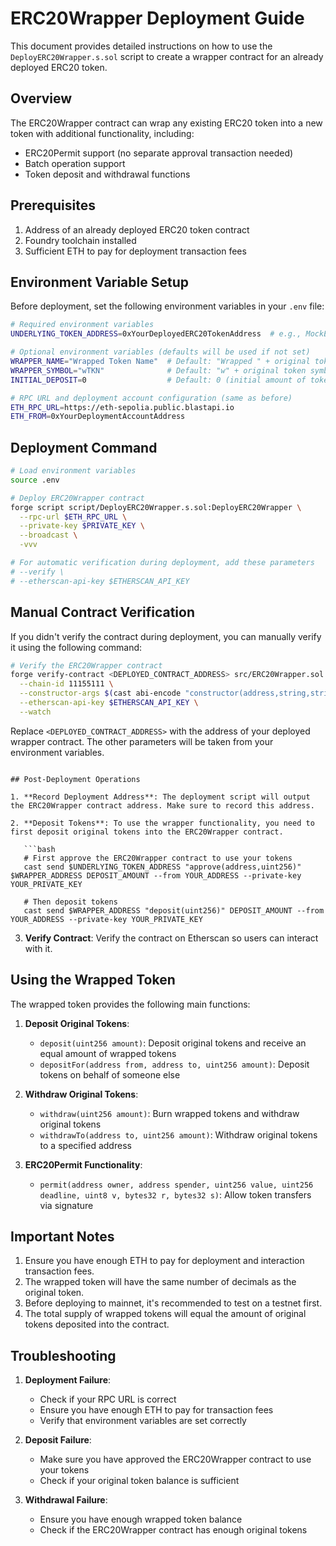 # ERC20Wrapper Deployment Guide

This document provides detailed instructions on how to use the `DeployERC20Wrapper.s.sol` script to create a wrapper contract for an already deployed ERC20 token.

## Overview

The ERC20Wrapper contract can wrap any existing ERC20 token into a new token with additional functionality, including:

- ERC20Permit support (no separate approval transaction needed)
- Batch operation support
- Token deposit and withdrawal functions

## Prerequisites

1. Address of an already deployed ERC20 token contract
2. Foundry toolchain installed
3. Sufficient ETH to pay for deployment transaction fees

## Environment Variable Setup

Before deployment, set the following environment variables in your `.env` file:

```bash
# Required environment variables
UNDERLYING_TOKEN_ADDRESS=0xYourDeployedERC20TokenAddress  # e.g., MockERC20 address

# Optional environment variables (defaults will be used if not set)
WRAPPER_NAME="Wrapped Token Name"  # Default: "Wrapped " + original token name
WRAPPER_SYMBOL="wTKN"              # Default: "w" + original token symbol
INITIAL_DEPOSIT=0                  # Default: 0 (initial amount of tokens to deposit)

# RPC URL and deployment account configuration (same as before)
ETH_RPC_URL=https://eth-sepolia.public.blastapi.io
ETH_FROM=0xYourDeploymentAccountAddress
```

## Deployment Command

```bash
# Load environment variables
source .env

# Deploy ERC20Wrapper contract
forge script script/DeployERC20Wrapper.s.sol:DeployERC20Wrapper \
  --rpc-url $ETH_RPC_URL \
  --private-key $PRIVATE_KEY \
  --broadcast \
  -vvv

# For automatic verification during deployment, add these parameters
# --verify \
# --etherscan-api-key $ETHERSCAN_API_KEY
```

## Manual Contract Verification

If you didn't verify the contract during deployment, you can manually verify it using the following command:

```bash
# Verify the ERC20Wrapper contract
forge verify-contract <DEPLOYED_CONTRACT_ADDRESS> src/ERC20Wrapper.sol:ERC20Wrapper \
  --chain-id 11155111 \
  --constructor-args $(cast abi-encode "constructor(address,string,string)" $UNDERLYING_TOKEN_ADDRESS "$WRAPPER_NAME" "$WRAPPER_SYMBOL") \
  --etherscan-api-key $ETHERSCAN_API_KEY \
  --watch
```

Replace `<DEPLOYED_CONTRACT_ADDRESS>` with the address of your deployed wrapper contract. The other parameters will be taken from your environment variables.

````

## Post-Deployment Operations

1. **Record Deployment Address**: The deployment script will output the ERC20Wrapper contract address. Make sure to record this address.

2. **Deposit Tokens**: To use the wrapper functionality, you need to first deposit original tokens into the ERC20Wrapper contract.

   ```bash
   # First approve the ERC20Wrapper contract to use your tokens
   cast send $UNDERLYING_TOKEN_ADDRESS "approve(address,uint256)" $WRAPPER_ADDRESS DEPOSIT_AMOUNT --from YOUR_ADDRESS --private-key YOUR_PRIVATE_KEY

   # Then deposit tokens
   cast send $WRAPPER_ADDRESS "deposit(uint256)" DEPOSIT_AMOUNT --from YOUR_ADDRESS --private-key YOUR_PRIVATE_KEY
````

3. **Verify Contract**: Verify the contract on Etherscan so users can interact with it.

## Using the Wrapped Token

The wrapped token provides the following main functions:

1. **Deposit Original Tokens**:

   - `deposit(uint256 amount)`: Deposit original tokens and receive an equal amount of wrapped tokens
   - `depositFor(address from, address to, uint256 amount)`: Deposit tokens on behalf of someone else

2. **Withdraw Original Tokens**:

   - `withdraw(uint256 amount)`: Burn wrapped tokens and withdraw original tokens
   - `withdrawTo(address to, uint256 amount)`: Withdraw original tokens to a specified address

3. **ERC20Permit Functionality**:
   - `permit(address owner, address spender, uint256 value, uint256 deadline, uint8 v, bytes32 r, bytes32 s)`: Allow token transfers via signature

## Important Notes

1. Ensure you have enough ETH to pay for deployment and interaction transaction fees.
2. The wrapped token will have the same number of decimals as the original token.
3. Before deploying to mainnet, it's recommended to test on a testnet first.
4. The total supply of wrapped tokens will equal the amount of original tokens deposited into the contract.

## Troubleshooting

1. **Deployment Failure**:

   - Check if your RPC URL is correct
   - Ensure you have enough ETH to pay for transaction fees
   - Verify that environment variables are set correctly

2. **Deposit Failure**:

   - Make sure you have approved the ERC20Wrapper contract to use your tokens
   - Check if your original token balance is sufficient

3. **Withdrawal Failure**:
   - Ensure you have enough wrapped token balance
   - Check if the ERC20Wrapper contract has enough original tokens
